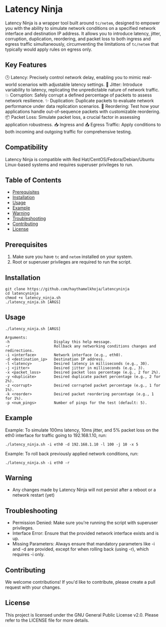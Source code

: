 # Latency Ninja

Latency Ninja is a wrapper tool built around `tc/netem`, designed to empower you with the ability to simulate network conditions on a specified network interface and destination IP address. It allows you to introduce latency, jitter, corruption, duplication, reordering, and packet loss to both ingress and egress traffic simultaneously, circumventing the limitations of `tc/netem` that typically would apply rules on egress only.

## Key Features

🕒 Latency: Precisely control network delay, enabling you to mimic real-world scenarios with adjustable latency settings.
🔄 Jitter: Introduce variability to latency, replicating the unpredictable nature of network traffic.
💥 Corruption: Safely corrupt a defined percentage of packets to assess network resilience.
✨ Duplication: Duplicate packets to evaluate network performance under data replication scenarios.
🔀 Reordering: Test how your applications handle out-of-sequence packets with customizable reordering.
📦 Packet Loss: Simulate packet loss, a crucial factor in assessing application robustness.
📥 Ingress and 📤 Egress Traffic: Apply conditions to both incoming and outgoing traffic for comprehensive testing.

## Compatibility

Latency Ninja is compatible with Red Hat/CentOS/Fedora/Debian/Ubuntu Linux-based systems and requires superuser privileges to run.

## Table of Contents

- [Prerequisites](#prerequisites)
- [Installation](#installation)
- [Usage](#usage)
- [Example](#Example)
- [Warning](#warning)
- [Troubleshooting](#troubleshooting)
- [Contributing](#contributing)
- [License](#license)

## Prerequisites

1. Make sure you have `tc` and `netem` installed on your system.
2. Root or superuser privileges are required to run the script.

## Installation

    git clone https://github.com/haythamelkhoja/latencyninja
    cd latencyninja
    chmod +x latency_ninja.sh    
    ./latency_ninja.sh [ARGS]

 ## Usage

    ./latency_ninja.sh [ARGS]
        
    Arguments:
    -h                    Display this help message.
    -r                    Rollback any networking conditions changes and redirections.
    -i <interface>        Network interface (e.g., eth0).
    -d <destination_ip>   Destination IP address.
    -l <latency>          Desired latency in milliseconds (e.g., 30).
    -j <jitter>           Desired jitter in milliseconds (e.g., 3).
    -x <packet_loss>      Desired packet loss percentage (e.g., 2 for 2%).
    -y <duplicate>        Desired duplicate packet percentage (e.g., 2 for 2%).
    -z <corrupt>          Desired corrupted packet percentage (e.g., 1 for 1%).
    -k <reorder>          Desired packet reordering percentage (e.g., 1 for 1%).
    -p <num_pings>        Number of pings for the test (default: 5).

## Example
Example: To simulate 100ms latency, 10ms jitter, and 5% packet loss on the eth0 interface for traffic going to 192.168.1.10, run:

    ./latency_ninja.sh -i eth0 -d 192.168.1.10 -l 100 -j 10 -x 5

Example: To roll back previously applied network conditions, run:

    ./latency_ninja.sh -i eth0 -r

## Warning
- Any changes made by Latency Ninja will not persist after a reboot or a network restart (yet)

## Troubleshooting
 - Permission Denied: Make sure you're running the script with superuser privileges.
 - Interface Error: Ensure that the provided network interface exists and is up.
 - Missing Parameters: Always ensure that mandatory parameters like -i and -d are provided, except for when rolling back (using -r), which requires -i only.

## Contributing
We welcome contributions! If you'd like to contribute, please create a pull request with your changes.

## License
This project is licensed under the GNU General Public License v2.0. Please refer to the LICENSE file for more details.


